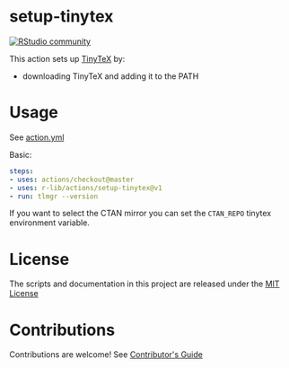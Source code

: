 # setup-tinytex

[![RStudio community](https://img.shields.io/badge/community-github--actions-blue?style=social&logo=rstudio&logoColor=75AADB)](https://community.rstudio.com/new-topic?category=Package%20development&tags=github-actions)

This action sets up [TinyTeX](https://yihui.name/tinytex/) by:

- downloading TinyTeX and adding it to the PATH

# Usage

See [action.yml](action.yml)

Basic:
```yaml
steps:
- uses: actions/checkout@master
- uses: r-lib/actions/setup-tinytex@v1
- run: tlmgr --version
```

If you want to select the CTAN mirror you can set the `CTAN_REPO` tinytex environment variable.

# License

The scripts and documentation in this project are released under the [MIT License](LICENSE)

# Contributions

Contributions are welcome!  See [Contributor's Guide](docs/contributors.md)
